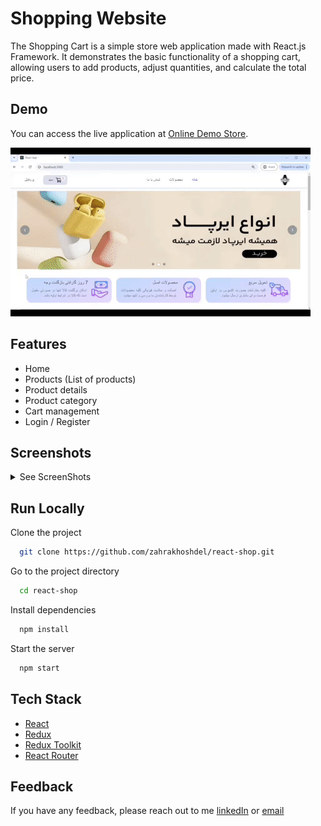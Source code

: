 # Shopping Website

The Shopping Cart is a simple store web application made with React.js Framework. It demonstrates the basic functionality of a shopping cart, allowing users to add products, adjust quantities, and calculate the total price.


## Demo

You can access the live application at [Online Demo Store](https://zahrakhoshdel.github.io/react-shop/).

![shopping demo](./screens/react-shop.gif)



## Features

- Home
- Products (List of products)
- Product details
- Product category
- Cart management
- Login / Register

## Screenshots

<details>
<summary>See ScreenShots</summary>
<img src="screens/home-carousel.png" alt="home-carousel-image" width="300">
  <img src="screens/home-footer.png" alt="home-footer-image" width="300">
  <img src="screens/home-products-slider.png" alt=home-products-slider-image" width="300">
  <img src="screens/product-detail-page.png" alt="product-detail-page-image" width="300">

<img src="screens/home-banners&brands.png" alt="home-banners&brands-image" width="300">
<img src="screens/products-page.png" alt="products-page-image" width="300">
<img src="screens/home-support.png" alt="home-support-image" width="300">

<img src="screens/basket-page.png" alt="basket-page-image" width="300">
</details>



## Run Locally

Clone the project

```bash
  git clone https://github.com/zahrakhoshdel/react-shop.git
```

Go to the project directory

```bash
  cd react-shop
```

Install dependencies

```bash
  npm install
```

Start the server

```bash
  npm start
```



## Tech Stack

- [React](https://reactjs.org/)
- [Redux](https://redux.js.org/)
- [Redux Toolkit](https://redux-toolkit.js.org/)
- [React Router](https://reactrouter.com/)



## Feedback

If you have any feedback, please reach out to me [linkedIn](https://www.linkedin.com/in/zahrakhoshdel/) or [email](mailto:imzahrakhoshdel@gmail.com)
